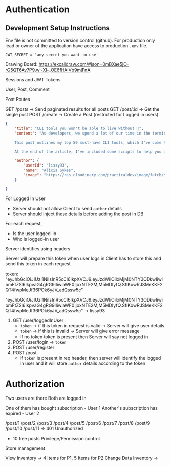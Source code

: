 
# Authentication

## Development Setup Instructions

Env file is not committed to version control (github).
For production only lead or owner of the application have access to production `.env` file.

```env
JWT_SECRET = 'any secret you want to use'

```

Drawing Board: https://excalidraw.com/#json=0mBXae5jO-rG5QT6Av7P9,wl-Xl-_OE6fHAIVb9mjFnA

Sessions and JWT Tokens

User, Post, Comment

Post Routes

GET /posts -> Send paginated results for all posts
GET /post/:id -> Get the single post
POST /create -> Create a Post (restricted for Logged in users)

```json
{
    "title": "CLI tools you won't be able to live without 🔧",
    "content": "As developers, we spend a lot of our time in the terminal. There's a lot of helpful CLI tools, which can make your life in the command line easier, faster and generally more fun.

    This post outlines my top 50 must-have CLI tools, which I've come to rely on. If there's anything I'm missing - do let me know in the comments :)

    At the end of the article, I've included some scripts to help you automate the installation and updating of these tools on various systems/ distros.",

    "author": {
        "userId": "lissy93",
        "name": "Alicia Sykes",
        "image": "https://res.cloudinary.com/practicaldev/image/fetch/s--VpR-xpfa--/c_fill,f_auto,fl_progressive,h_90,q_auto,w_90/https://dev-to-uploads.s3.amazonaws.com/uploads/user/profile_image/44940/c48f6904-fc82-46a3-8ed7-b2baac65cf9c.jpg"
    }

}
```

For Logged In User

* Server should not allow Client to send `author` details
* Server should inject these details before adding the post in DB

For each request, 
* Is the user logged-in
* Who is logged-in user

Server identifies using headers

Server will prepare this token when user logs in
Client has to store this and send this token in each request

token: "eyJhbGciOiJIUzI1NiIsInR5cCI6IkpXVCJ9.eyJzdWIiOiIxMjM0NTY3ODkwIiwibmFtZSI6IkpvaG4gRG9lIiwiaWF0IjoxNTE2MjM5MDIyfQ.SflKxwRJSMeKKF2QT4fwpMeJf36POk6yJV_adQssw5c"


"eyJhbGciOiJIUzI1NiIsInR5cCI6IkpXVCJ9.eyJzdWIiOiIxMjM0NTY3ODkwIiwibmFtZSI6IkpvaG4gRG9lIiwiaWF0IjoxNTE2MjM5MDIyfQ.SflKxwRJSMeKKF2QT4fwpMeJf36POk6yJV_adQssw5c" -> lissy93

1. GET /user/loggedInUser
   * `token` -> if this token in request is valid -> Server will give user details
   * `token` -> if this is invalid -> Server will give error message
   * If no token token is present then Server will say not logged in
2. POST /user/login -> `token`
3. POST /user/register
4. POST /post 
   * if `token` is present in req header, then server will identify the logged in user and it will store `author` details according to the token


# Authorization

Two users are there
Both are logged in

One of them has bought subscription - User 1
Another's subscription has expired - User 2

/post/1
/post/2
/post/3
/post/4
/post/5
/post/6
/post/7
/post/8
/post/9
/post/10
/post/11 -> 401 Unauthorized


- 10 free posts
Privilege/Permission control


Store management

View Inventory -> 4 Items for P1, 5 Items for P2
Change Data Inventory -> 
